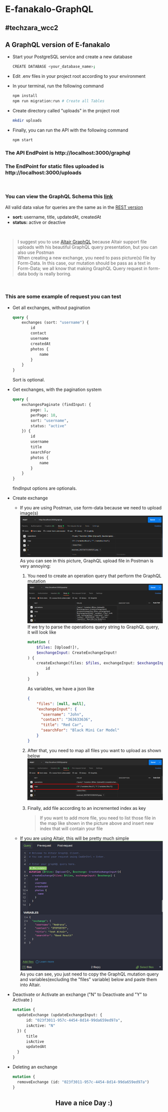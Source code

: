# E-fanakalo-GraphQL

## #techzara_wcc2

## A GraphQL version of E-fanakalo

* Start your PostgreSQL service and create a new database 
    ```bash
    CREATE DATABASE <your_database_name>;
    ```

* Edit .env files in your project root according to your environment
    
* In your terminal, run the following command
    ```bash
    npm install
    npm run migration:run # Create all Tables
    ```
* Create directory called "uploads" in the project root
    ```bash
    mkdir uploads
    ```

* Finally, you can run the API with the following command
    ```bash
    npm start
    ```

### The API EndPoint is http://localhost:3000/graphql
### The EndPoint for static files uploaded is http://localhost:3000/uploads

<br>

### You can view the GraphQL Schema this [link](src/schema.gql)

All valid data value for queries are the same as in the [REST version](https://github.com/Fuji-Noobie-Ghost/e-fanakalo)

* <b>sort:</b> username, title, updatedAt, createdAt
* <b>status:</b> active or deactive

<br>

> I suggest you to use [Altair GraphQL](https://altairgraphql.dev) because Altair support file uploads with his beautiful GraphQL query presentation, but you can also use Postman<br>When creating a new exchange, you need to pass picture(s) file by Form-Data. In this case, our mutation should be pass as a text in Form-Data; we all know that making GraphQL Query request in form-data body is really boring.
<br>

### This are some example of request you can test

* Get all exchanges, without pagination

    ```graphql
    query {
        exchanges (sort: "username") {
            id
            contact
            username
            createdAt
            photos {
                name
            }
        }
    }
    ```
    Sort is optional.

* Get exchanges, with the pagination system
    ```graphql
    query {
        exchangesPaginate (findInput: {
            page: 1,
            perPage: 10,
            sort: "username",
            status: "active"
        }) {
            id
            username
            title
            searchFor
            photos {
                name
            }
        }
    }
    ```
    findInput options are optionals.

* Create exchange
  * If you are using Postman, use form-data because we need to upload image(s)
    ![Create Exchange via Postman](./tutorials/postman.png)
    As you can see in this picture, GraphQL upload file in Postman is very annoying:
    1. You need to create an operation query that perform the GraphQL mutation
    ![Operations query](./tutorials/operation.png)
    If we try to parse the operations query string to GraphQL query, it will look like

        ```graphql
        mutation (
            $files: [Upload!]!,
            $exchangeInput: CreateExchangeInput!
        ) {
            createExchange(files: $files, exchangeInput: $exchangeInput) {
                id
            }
        }
        ```
        As variables, we have a json like

        ```json
        {
            "files": [null, null],
            "exchangeInput": {
              "username": "John", 
              "contact": "363633636",
              "title": "Red Car", 
              "searchFor": "Black Mini Car Model"
            }
        }
        ```

    2. After that, you need to map all files you want to upload as shown below
    ![Map files](./tutorials/map.png)

    3. Finally, add file according to an incremented index as key
    
        > If you want to add more file, you need to list those file in the map like shown in the picture above and insert new index that will contain your file

  * If you are using Altair, this will be pretty much simple
    ![Using Altair](./tutorials/altair.png)
    As you can see, you just need to copy the GraphQL mutation query and variables(excluding the "files" variable) below and paste them into Altair.

* Deactivate or Activate an exchange ("N" to Deactivate and "Y" to Activate )
  ```graphql
  mutation {
    updateExchange (updateExchangeInput: {
        id: "023f3011-957c-4454-8d14-99da659ed97a",
        isActive: "N"
    }) {
        title
        isActive
        updatedAt
    }
  }
  ```

* Deleting an exchange
  ```graphql
  mutation {
    removeExchange (id: "023f3011-957c-4454-8d14-99da659ed97a")
  }
  ```

## <center>Have a nice Day :)</center>
